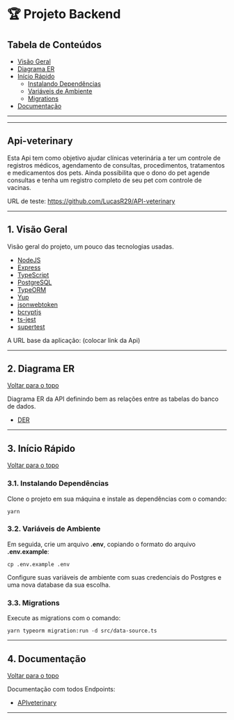 # 🏆 Projeto Backend

## Tabela de Conteúdos

- [Visão Geral](#1-visão-geral)
- [Diagrama ER](#2-diagrama-er)
- [Início Rápido](#3-início-rápido)
  - [Instalando Dependências](#31-instalando-dependências)
  - [Variáveis de Ambiente](#32-variáveis-de-ambiente)
  - [Migrations](#33-migrations)
- [Documentação](#4-documentação)

---

---

## Api-veterinary

Esta Api tem como objetivo ajudar clínicas veterinária a ter um controle de registros médicos, agendamento de consultas, procedimentos, tratamentos e medicamentos dos pets. Ainda possibilita que o dono do pet agende consultas e tenha um registro completo de seu pet com controle de vacinas.

URL de teste: https://github.com/LucasR29/API-veterinary

---

## 1. Visão Geral

Visão geral do projeto, um pouco das tecnologias usadas.

- [NodeJS](https://nodejs.org/en/)
- [Express](https://expressjs.com/pt-br/)
- [TypeScript](https://www.typescriptlang.org/)
- [PostgreSQL](https://www.postgresql.org/)
- [TypeORM](https://typeorm.io/)
- [Yup](https://www.npmjs.com/package/yup)
- [jsonwebtoken](https://www.npmjs.com/package/jsonwebtoken)
- [bcryptjs](https://www.npmjs.com/package/bcryptjs)
- [ts-jest](https://jestjs.io/pt-BR/docs/expect)
- [supertest](https://github.com/ladjs/supertest)

A URL base da aplicação:
(colocar link da Api)

---

## 2. Diagrama ER

[ Voltar para o topo ](#tabela-de-conteúdos)

Diagrama ER da API definindo bem as relações entre as tabelas do banco de dados.

- [DER](https://dbdiagram.io/d/63bc5cd46afaa541e5d152e9)

---

## 3. Início Rápido

[ Voltar para o topo ](#tabela-de-conteúdos)

### 3.1. Instalando Dependências

Clone o projeto em sua máquina e instale as dependências com o comando:

```shell
yarn
```

### 3.2. Variáveis de Ambiente

Em seguida, crie um arquivo **.env**, copiando o formato do arquivo **.env.example**:

```
cp .env.example .env
```

Configure suas variáveis de ambiente com suas credenciais do Postgres e uma nova database da sua escolha.

### 3.3. Migrations

Execute as migrations com o comando:

```
yarn typeorm migration:run -d src/data-source.ts
```

---

## 4. Documentação

[ Voltar para o topo ](#tabela-de-conteúdos)

Documentação com todos Endpoints:

- [APIveterinary](https://api-veterinary.github.io/back-end-project/)

---
